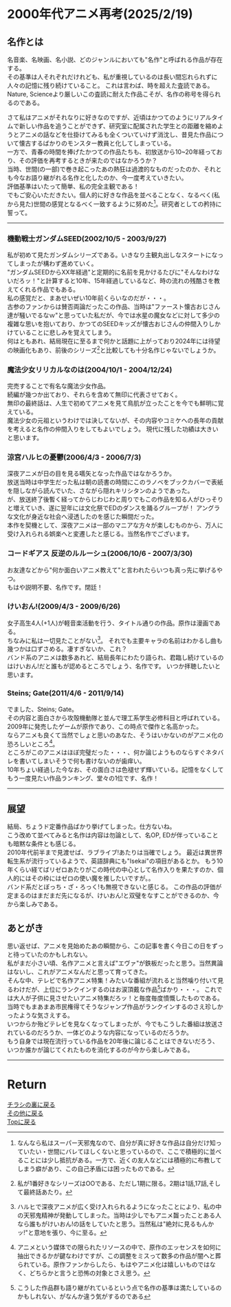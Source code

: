 <!-- Google tag (gtag.js) -->
<script async src="https://www.googletagmanager.com/gtag/js?id=G-8P412RLRC8"></script>
<script>
  window.dataLayer = window.dataLayer || [];
  function gtag(){dataLayer.push(arguments);}
  gtag('js', new Date());

  gtag('config', 'G-8P412RLRC8');
</script>

# 2000年代アニメ再考(2025/2/19)

## 名作とは

名音楽、名映画、名小説、どのジャンルにおいても"名作"と呼ばれる作品が存在する。<br>
その基準は人それぞれだけれども、私が重視しているのは長い間忘れられずに人々の記憶に残り続けていること。
これは言わば、時を超えた査読である。<br>
Nature, Scienceより厳しいこの査読に耐えた作品こそが、名作の称号を得られるのである。<br>
<!-- こう考えると私がクラシック音楽が大好きなのも頷ける、100年や200年もの査読に耐え続けて今なお演奏されているのだから。<br> -->
さて私はアニメがそれなりに好きなのですが、近頃はかつてのようにリアルタイムで新しい作品を追うことができず、研究室に配属された学生との距離を縮めようとアニメの話などを仕掛けてみるも全くついていけず消沈し、昔見た作品について懐古するばかりのモンスター教員と化してしまっている。<br>
一方で、青春の時間を捧げたかつての作品たちも、初放送から10~20年経っており、その評価を再考するときが来たのではなかろうか？<br>
当時、世間(の一部)で巻き起こったあの熱狂は過渡的なものだったのか、それとも今なお語り継がれる名作と化したのか、今一度考えていきたい。<br>
評価基準はいたって簡単、私の完全主観である！<br>
でもご安心いただきたい。個人的に好きな作品を並べることなく、なるべく(私から見た)世間の感覚となるべく一致するように努めた[^1]。研究者としての矜持に誓って。<br>


---
[^1]:なんなら私はスーパー天邪鬼なので、自分が真に好きな作品は自分だけ知っていたい・世間にバレてほしくないと思っているので、ここで積極的に並べることには少し抵抗がある。一方で、近くの友人などには積極的に布教してしまう癖があり、この自己矛盾には困ったものである。


### 機動戦士ガンダムSEED(2002/10/5 - 2003/9/27)
私が初めて見たガンダムシリーズである。いきなり主観丸出しなスタートになってしまったが構わず進めていく。<br>
"ガンダムSEEDからXX年経過"と定期的に名前を見かけるたびに"そんなわけないだろッ！"と計算すると10年、15年経過しているなど、時の流れの残酷さを教えてくれる作品でもある。<br>
私の感覚だと、まあせいぜい10年前くらいなのだが・・・。<br>
古参のファンからは賛否両論だったこの作品、当時は"ファースト懐古おじさん達が騒いでるなｗ"と思っていた私だが、今では水星の魔女などに対して多少の複雑な思いを抱いており、かつてのSEEDキッズが懐古おじさんの仲間入りしかけていることに悲しみを覚えてしまう。<br>
何はともあれ、結局現在に至るまで何かと話題に上がっており2024年には待望の映画化もあり、前後のシリーズ[^2]と比較しても十分名作じゃないでしょうか。<br>

### 魔法少女リリカルなのは(2004/10/1 - 2004/12/24)
完売することで有名な魔法少女作品。<br>
続編が幾つか出ており、それらを含めて無印に代表させておく。<br>
無印の最終話は、人生で初めてアニメを見て鳥肌が立ったことを今でも鮮明に覚えている。<br>
魔法少女の元祖というわけでは決してないが、その内容やコミケへの長年の貢献を考えると名作の仲間入りをしてもよいでしょう。
現代に残した功績は大きいと思います。<br>

### 涼宮ハルヒの憂鬱(2006/4/3 - 2006/7/3)
深夜アニメが日の目を見る嚆矢となった作品ではなかろうか。<br>
放送当時は中学生だった私は朝の読書の時間にこのラノベをブックカバーで表紙を隠しながら読んでいた、さながら隠れキリシタンのようであった。<br>
が、放送終了後暫く経ってからじわじわと周りでもこの作品を知る人がひっそりと増えていき、遂に翌年には文化祭でEDのダンスを踊るグループが！
アングラな文化が身近な社会へ浸透したのを感じた瞬間だった。<br>
本作を契機として、深夜アニメは一部のマニアな方々が楽しむものから、万人に受け入れられる娯楽へと変遷したと感じる。当然名作でございます。


### コードギアス 反逆のルルーシュ(2006/10/6 - 2007/3/30)
お友達などから"何か面白いアニメ教えて"と言われたらいつも真っ先に挙げるやつ。<br>
もはや説明不要、名作です。閉廷！

### けいおん!(2009/4/3 - 2009/6/26)
女子高生4人(+1人)が軽音楽活動を行う、タイトル通りの作品。原作は漫画である。<br>
ちなみに私は一切見たことがない[^3]。
それでも主要キャラの名前はわかるし曲も幾つかは口ずさめる。凄すぎないか、これ？<br>
バンド系のアニメは数多あれど、結局長年にわたり語られ、君臨し続けているのはけいおん!だと誰もが認めるところでしょう、名作です。
いつか拝聴したいと思います。

### Steins; Gate(2011/4/6 - 2011/9/14)
でました、Steins; Gate。<br>
その内容と面白さから攻殻機動隊と並んで理工系学生必修科目と呼ばれている。
2009年に発売したゲームが原作であり、この時点で傑作と名高かった。<br>
ならアニメも良くて当然でしょと思いのあなた、そうはいかないのがアニメ化の恐ろしいところ[^4]。<br>
ところがこのアニメはほぼ完璧だった・・・、何か論じようものならすぐネタバレを書いてしまいそうで何も書けないのが歯痒い。<br>
10年ちょい経過した今なお、その面白さは色褪せず輝いている。記憶をなくしてもう一度見たい作品ランキング、堂々の1位です、名作！


---
[^2]:私が1番好きなシリーズはOOである、ただし1期に限る。2期は1話,17話,そして最終話あたり。
[^3]:ハルヒで深夜アニメが広く受け入れられるようになったことにより、私の中の天邪鬼精神が発動してしまった。当時は少しでもアニメ齧ったことある人なら誰もがけいおん!の話をしていたと思う。当然私は"絶対に見るもんかッ!"と意地を張り、今に至る。
[^4]:アニメという媒体での限られたリソースの中で、原作のエッセンスを如何に抽出できるかが鍵なわけですが、この調整をミスって数多の作品が闇へと葬られている。原作ファンからしたら、もはやアニメ化は嬉しいものではなく、どちらかと言うと恐怖の対象とさえ思う。


## 展望
結局、ちょうド定番作品ばかり挙げてしまった。仕方ないね。<br>
こう改めて並べてみると名作は内容は勿論として、名OP, EDが伴っていることも暗黙な条件とも感じる。<br>
2010年代前半まで見渡せば、ラブライブ!あたりは当確でしょう。
最近は異世界転生系が流行っているようで、英語辞典にも"Isekai"の項目があるとか。
もう10年くらい経てばリゼロあたりがこの時代の中心として名作入りを果たすのか、個人的にはその枠にはゼロの使い魔を推したいですが。。<br>
バンド系だとぼっち・ざ・ろっく!も無視できないと感じる。
この作品の評価が定まるのはまだまだ先になるが、けいおん!と双璧をなすことができるのか、今から楽しみである。



## あとがき

思い返せば、アニメを見始めたあの瞬間から、この記事を書く今日この日をずっと待っていたのかもしれない。<br>
私がまだ小さい頃、名作アニメと言えば"エヴァ"が鉄板だったと思う。当然異論はないし、これがアニメなんだと思って育ってきた。<br>
そんな中、テレビで名作アニメ特集！みたいな番組が流れると当然噛り付いて見るわけだが、上位にランクインするのはお涙頂戴な作品[^5]ばかり・・・。
これでは大人が子供に見させたいアニメ特集だろッ！と毎度毎度憤慨したものである。<br>
当時でもまあまあ市民権得てそうなジャンプ作品がランクインするのさえ珍しかったような気さえする。<br>
いつからか殆どテレビを見なくなってしまったが、今でもこうした番組は放送されているのだろうか、一体どのような内容になっているのだろうか。<br>
もう自身では現在流行っている作品を20年後に論じることはできないだろう、いつか誰かが論じてくれたものを消化するのが今から楽しみである。


---
[^5]:こうした作品群も語り継がれているという点で名作の基準は満たしているのかもしれない、がなんか違う気がするのである 



# Return
[チラシの裏に戻る](./zakki.md)<br>
[その他に戻る](../others.md)<br>
[Topに戻る](https://motoyashinozaki.github.io/minidora/)